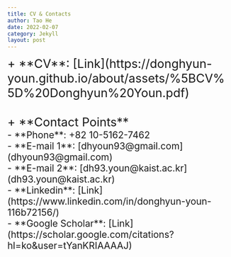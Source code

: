```yaml
---
title: CV & Contacts
author: Tao He
date: 2022-02-07
category: Jekyll
layout: post
---
```


<span style="font-size: 27px">
+ **CV**: [Link](https://donghyun-youn.github.io/about/assets/%5BCV%5D%20Donghyun%20Youn.pdf)<br><br>
+ **Contact Points**<br>
</span>
<span style="font-size: 21px">
  - **Phone**: +82 10-5162-7462<br>
  - **E-mail 1**: [dhyoun93@gmail.com](dhyoun93@gmail.com)<br>
  - **E-mail 2**: [dh93.youn@kaist.ac.kr](dh93.youn@kaist.ac.kr)<br>
  - **Linkedin**: [Link](https://www.linkedin.com/in/donghyun-youn-116b72156/)<br>
  - **Google Scholar**: [Link](https://scholar.google.com/citations?hl=ko&user=tYanKRIAAAAJ)
</span>
